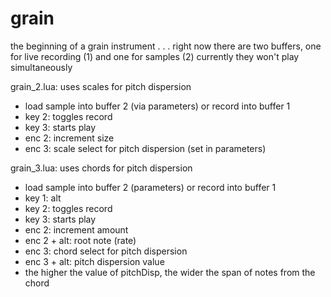 # grain

the beginning of a grain instrument . . .
right now there are two buffers, one for live recording (1) and one for samples (2)
currently they won't play simultaneously

grain_2.lua: uses scales for pitch dispersion

-  load sample into buffer 2 (via parameters) or record into buffer 1
-  key 2: toggles record
-  key 3: starts play
-  enc 2: increment size
-  enc 3: scale select for pitch dispersion (set in parameters)

grain_3.lua: uses chords for pitch dispersion

-  load sample into buffer 2 (parameters) or record into buffer 1
-  key 1: alt
-  key 2: toggles record
-  key 3: starts play
-  enc 2: increment amount
-  enc 2 + alt: root note (rate)
-  enc 3: chord select for pitch dispersion 
-  enc 3 + alt: pitch dispersion value
-  the higher the value of pitchDisp, the wider the span of notes from the chord
